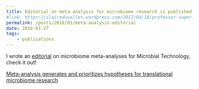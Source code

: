 ```yaml
---
title: Editorial on meta-analysis for microbiome research is published
#link: https://claireduvallet.wordpress.com/2017/04/18/professor-superlatives/
permalink: /posts/2018/01/meta-analysis-editorial
date: 2018-01-27
tags:
    - publications
---
```


I wrote an [editorial](http://onlinelibrary.wiley.com/doi/10.1111/1751-7915.13047/full) on microbiome meta-analyses for Microbial Technology, check it out!

[Meta-analysis generates and prioritizes hypotheses for translational microbiome research](http://onlinelibrary.wiley.com/doi/10.1111/1751-7915.13047/full)
